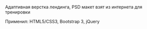 Адаптивная верстка лендинга, PSD макет взят из интернета для тренировки

Применил: HTML5/CSS3, Bootstrap 3, jQuery
